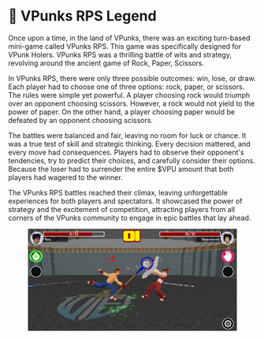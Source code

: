 # 📕 VPunks RPS Legend

Once upon a time, in the land of VPunks, there was an exciting turn-based mini-game called VPunks RPS. This game was specifically designed for VPunk Holers. VPunks RPS was a thrilling battle of wits and strategy, revolving around the ancient game of Rock, Paper, Scissors.

In VPunks RPS, there were only three possible outcomes: win, lose, or draw. Each player had to choose one of three options: rock, paper, or scissors. The rules were simple yet powerful. A player choosing rock would triumph over an opponent choosing scissors. However, a rock would not yield to the power of paper. On the other hand, a player choosing paper would be defeated by an opponent choosing scissors.

The battles were balanced and fair, leaving no room for luck or chance. It was a true test of skill and strategic thinking. Every decision mattered, and every move had consequences. Players had to observe their opponent's tendencies, try to predict their choices, and carefully consider their options. Because the loser had to surrender the entire $VPU amount that both players had wagered to the winner.

The VPunks RPS battles reached their climax, leaving unforgettable experiences for both players and spectators. It showcased the power of strategy and the excitement of competition, attracting players from all corners of the VPunks community to engage in epic battles that lay ahead.

<figure><img src="../../.gitbook/assets/image (11).png" alt=""><figcaption></figcaption></figure>
